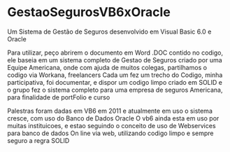# GestaoSegurosVB6xOracle
Um Sistema de Gestão de Seguros desenvolvido em Visual Basic 6.0 e Oracle

Para utilizar, peço abrirem o documento em Word .DOC contido no codigo, ele baseia em um sistema completo de Gestao de Seguros
criado por uma Equipe Americana, onde com ajuda de muitos colegas, partilhamos o codigo via Workana, freelancers
Cada um fez um trecho do Codigo, minha participativa, foi documentar, e dispor um codigo limpo criado em SOLID
e o grupo fez o sistema completo para uma empresa de seguros Americana, para finalidade de portFolio e curso

Palestras foram dadas em VB6 em 2011 e atualmente em uso o sistema cresce, com uso do Banco de Dados Oracle
O vb6 ainda esta em uso por muitas instituicoes, e estao seguindo o conceito de uso de Webservices para banco de dados
On line via web, utilizando codigo limpo e sempre seguro a regra SOLID
